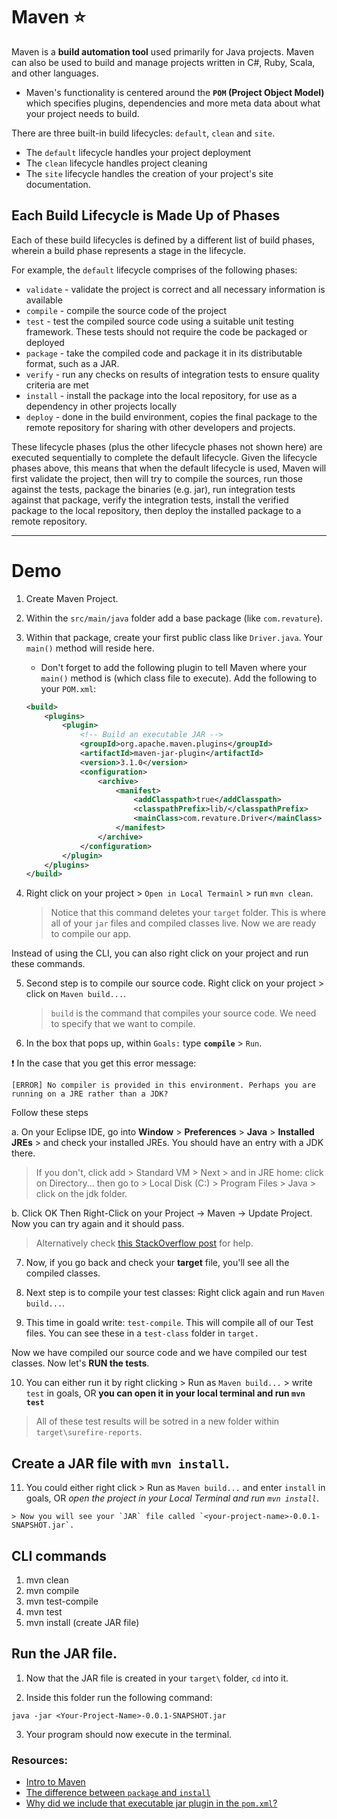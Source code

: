 # Maven :star:
Maven is a **build automation tool** used primarily for Java projects. Maven can also be used to build and manage projects written in C#, Ruby, Scala, and other languages. 

- Maven's functionality is centered around the **`POM` (Project Object Model)** which specifies plugins, dependencies and more meta data about what your project needs to build.

There are three built-in build lifecycles: `default`, `clean` and `site`. 

- The `default` lifecycle handles your project deployment
- The `clean` lifecycle handles project cleaning
- The `site` lifecycle handles the creation of your project's site documentation.

## Each Build Lifecycle is Made Up of Phases
Each of these build lifecycles is defined by a different list of build phases, wherein a build phase represents a stage in the lifecycle.

For example, the `default` lifecycle comprises of the following phases:

   - `validate` - validate the project is correct and all necessary information is available
   - `compile` - compile the source code of the project
   - `test` - test the compiled source code using a suitable unit testing framework. These tests should not require the code be packaged or deployed
   - `package` - take the compiled code and package it in its distributable format, such as a JAR.
   - `verify` - run any checks on results of integration tests to ensure quality criteria are met
   - `install` - install the package into the local repository, for use as a dependency in other projects locally
   - `deploy` - done in the build environment, copies the final package to the remote repository for sharing with other developers and projects.

These lifecycle phases (plus the other lifecycle phases not shown here) are executed sequentially to complete the default lifecycle. Given the lifecycle phases above, this means that when the default lifecycle is used, Maven will first validate the project, then will try to compile the sources, run those against the tests, package the binaries (e.g. jar), run integration tests against that package, verify the integration tests, install the verified package to the local repository, then deploy the installed package to a remote repository.

<hr>

# Demo
1. Create Maven Project.

2. Within the `src/main/java` folder add a base package (like `com.revature`).

3. Within that package, create your first public class like `Driver.java`.  Your `main()` method will reside here.

    - Don't forget to add the following plugin to tell Maven where your `main()` method is (which class file to execute).  Add the following to your `POM.xml`:
    
    ```xml
	<build>
		<plugins>
			<plugin>
				<!-- Build an executable JAR -->
				<groupId>org.apache.maven.plugins</groupId>
				<artifactId>maven-jar-plugin</artifactId>
				<version>3.1.0</version>
				<configuration>
					<archive>
						<manifest>
							<addClasspath>true</addClasspath>
							<classpathPrefix>lib/</classpathPrefix>
							<mainClass>com.revature.Driver</mainClass>
						</manifest>
					</archive>
				</configuration>
			</plugin>
		</plugins>
	</build>

    ```


4. Right click on your project > `Open in Local Termainl` > run `mvn clean`. 

    > Notice that this command deletes your `target` folder.  This is where all of your `jar` files and compiled classes live. Now we are ready to compile our app.

Instead of using the CLI, you can also right click on your project and run these commands.

5. Second step is to compile our source code.  Right click on your project > click on `Maven build...`.

    > `build` is the command that compiles your source code.  We need to specify that we want to compile.

6. In the box that pops up, within `Goals:` type **`compile`** > `Run`.

:exclamation: In the case that you get this error message:

```
[ERROR] No compiler is provided in this environment. Perhaps you are running on a JRE rather than a JDK?
```
Follow these steps

a. On your Eclipse IDE, go into **Window** > **Preferences** > **Java** > **Installed JREs** > and check your installed JREs. You should have an entry with a JDK there. <br>

> If you don't, click add > Standard VM > Next > and in JRE home: click on Directory... then go to > Local Disk (C:) > Program Files > Java > click on the jdk folder. <br>

b. Click OK
Then Right-Click on your Project -> Maven -> Update Project.  Now you can try again and it should pass.

> Alternatively check [this StackOverflow post](https://stackoverflow.com/questions/19655184/no-compiler-is-provided-in-this-environment-perhaps-you-are-running-on-a-jre-ra) for help.

7. Now, if you go back and check your **target** file, you'll see all the compiled classes.

8. Next step is to compile your test classes: Right click again and run `Maven build...`.

9. This time in goald write: `test-compile`. This will compile all of our Test files.  You can see these in a `test-class` folder in `target.`

Now we have compiled our source code and we have compiled our test classes. Now let's **RUN the tests**.

10. You can either run it by right clicking > Run as `Maven build...` > write `test` in goals, OR **you can open it in your local terminal and run `mvn test`**

> All of these test results will be sotred in a new folder within `target\surefire-reports`.

## Create a JAR file with `mvn install`.

11.  You could either right click > Run as `Maven build...` and enter `install` in goals, OR *open the project in your Local Terminal and run `mvn install`*.

    > Now you will see your `JAR` file called `<your-project-name>-0.0.1-SNAPSHOT.jar`.


## CLI commands

1. mvn clean
2. mvn compile
3. mvn test-compile
4. mvn test
5. mvn install (create JAR file)


## Run the JAR file.
1. Now that the JAR file is created in your `target\` folder, `cd` into it.

2. Inside this folder run the following command:

```
java -jar <Your-Project-Name>-0.0.1-SNAPSHOT.jar
```

3. Your program should now execute in the terminal.


### Resources:
- [Intro to Maven](https://www.studytonight.com/maven/introduction-to-maven)
- [The difference between `package` and `install`](https://stackoverflow.com/questions/16602017/how-are-mvn-clean-package-and-mvn-clean-install-different)
- [Why did we include that executable jar plugin in the `pom.xml`?](https://stackoverflow.com/questions/16602017/how-are-mvn-clean-package-and-mvn-clean-install-different) 
